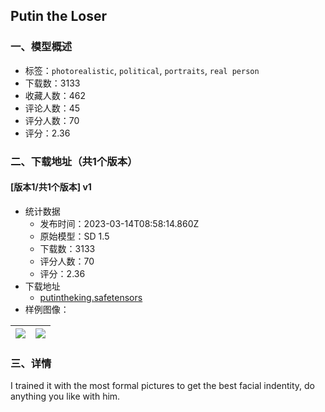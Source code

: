 ## Putin the Loser
### 一、模型概述

- 标签：`photorealistic`, `political`, `portraits`, `real person`
- 下载数：3133
- 收藏人数：462
- 评论人数：45
- 评分人数：70
- 评分：2.36

### 二、下载地址（共1个版本）

#### [版本1/共1个版本] v1

- 统计数据
  - 发布时间：2023-03-14T08:58:14.860Z
  - 原始模型：SD 1.5
  - 下载数：3133
  - 评分人数：70
  - 评分：2.36
- 下载地址
  - [putintheking.safetensors](https://civitai.com/api/download/models/20804)
- 样例图像：

| <img src="https://image.civitai.com/xG1nkqKTMzGDvpLrqFT7WA/31643ed7-f2e8-4320-b44b-69c45be35600/width=450/220274.jpeg" /> | <img src="https://image.civitai.com/xG1nkqKTMzGDvpLrqFT7WA/28971836-49ad-4f96-bd83-6ab77001b800/width=450/220275.jpeg" /> |
| ---- | ---- |


### 三、详情
<p>I trained it with the most formal pictures to get the best facial indentity, do anything you like with him.</p>